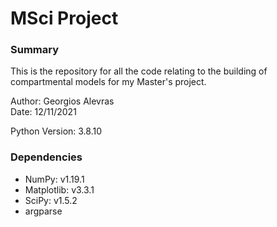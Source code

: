# MSci Project #

### Summary ###
This is the repository for all the code relating to the building of compartmental models for my Master's project.

Author: Georgios Alevras \
Date: 12/11/2021

Python Version: 3.8.10
### Dependencies ###
- NumPy: v1.19.1
- Matplotlib: v3.3.1
- SciPy: v1.5.2
- argparse

